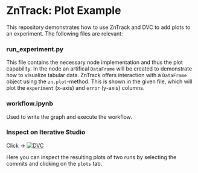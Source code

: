 # ZnTrack: Plot Example

This repository demonstrates how to use ZnTrack and DVC to add plots to an experiment. The following files are relevant:

### run_experiment.py

This file contains the necessary node implementation and thus the plot capability. In the node an artifical ```DataFrame``` will be created to demonstrate how to visualize tabular data. ZnTrack offers interaction with a ```DataFrame``` object using the ```zn.plot```-method. This is shown in the given file, which will plot the ```experiment``` (x-axis) and ```error``` (y-axis) columns.

### workflow.ipynb

Used to write the graph and execute the workflow.

### Inspect on Iterative Studio 

Click -> [![DVC](https://img.shields.io/badge/-tracked-white.svg?logo=data-version-control&link=https://dvc.org/?utm_campaign=badge)](https://studio.iterative.ai/user/JR-1991/projects/dvc-plot-example-ixq7swn31y?commits=4618729%2Cprimary%3B4618728%2Cpurple)

Here you can inspect the resulting plots of two runs by selecting the commits and clicking on the ```plots``` tab.
